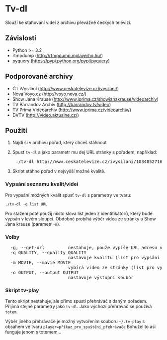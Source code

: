 Tv-dl
=====

Slouží ke stahování videí z archivu převážně českých televizí.

Závislosti
----------

* Python >= 3.2
* rtmpdump (http://rtmpdump.mplayerhq.hu/)
* pyquery (https://pypi.python.org/pypi/pyquery)

Podporované archivy
-------------------

* ČT iVysílání (http://www.ceskatelevize.cz/ivysilani/)
* Nova Voyo.cz (http://voyo.nova.cz/)
* Show Jana Krause (http://www.iprima.cz/showjanakrause/videoarchiv)
* TV Barrandov Archív (http://barrandov.tv/video)
* TV Prima Videoarchiv (http://www.iprima.cz/videoarchiv/)
* DVTV (http://video.aktualne.cz/)

Použití
-------

1. Najdi si v archivu pořad, který chceš stáhnout

2. Spusť `tv-dl` a jako parametr mu dej URL stránky s pořadem, například:
<pre>
    ./tv-dl http://www.ceskatelevize.cz/ivysilani/10348527168-jak-na-ryby-s-rudou-hrusinskym/211562220200013-jak-na-ryby-s-rudou-hrusinskym/
</pre>
3. Skript stáhne pořad v nejvyšší možné kvalitě.


### Vypsání seznamu kvalit/videí

Pro vypsání možných kvalit spusť `tv-dl` s parametry ve tvaru:

    ./tv-dl -q list URL

Pro stažení poté použij místo slova list jeden z identifikátorů, který bude vypsán v levém sloupci.
Obdobně probíhá výběr videa ze stránky u Show Jana krause (parametr `-m`).

### Volby

<pre>
  -g, --get-url         nestahuje, použe vypíše URL adresu videa (dá se použít v některých přehrávačích)
  -q QUALITY, --quality QUALITY
                        nastavuje kvalitu (list pro vypsání možností)
  -m MOVIE, --movie MOVIE
                        vybírá video ze stránky (list pro vypsání možností)
  -o OUTPUT, --output OUTPUT
                        nastavuje výstupní soubor
</pre>

### Skript tv-play

Tento skript nestahuje, ale přímo spustí přehrávač s daným pořadem. Přijímá stejné parametry jako `tv-dl`. Jako výchozí přehrávač se používá `totem`.

Výběr jiného přehrávače je možný vytvořením souboru `~/.tv-play` s obsahem ve tvaru `player=příkaz_pro_spuštění_přehrávače`
Bohužel to asi funguje jenom s totemem...
